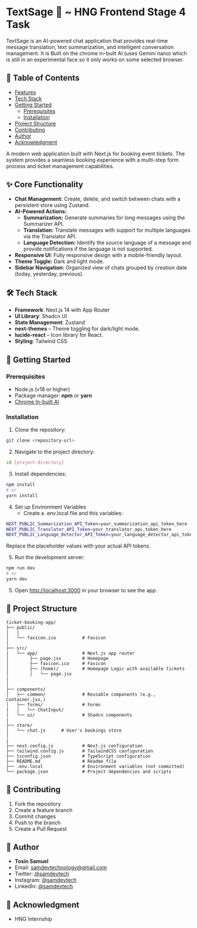 # TextSage 🤖 ~ HNG Frontend Stage 4 Task

TextSage is an AI-powered chat application that provides real-time message translation, text summarization, and intelligent conversation management. It is Built on the chrome in-built AI (uses Gemini nano) which is still in an experimental face so it only works on some selected browser.

## 📑 Table of Contents

- [Features](#features)
- [Tech Stack](#tech-stack)
- [Getting Started](#getting-started)
  - [Prerequisites](#prerequisites)
  - [Installation](#installation)
- [Project Structure](#project-structure)
- [Contributing](#contributing)
- [Author](#author)
- [Acknowledgment](#acknowledgment)

A modern web application built with Next.js for booking event tickets. The system provides a seamless booking experience with a multi-step form process and ticket management capabilities.

## <span id="features"> ✨ Core Functionality </span>

- **Chat Management:** Create, delete, and switch between chats with a persistent store using Zustand.
- **AI-Powered Actions:**
  - **Summarization:** Generate summaries for long messages using the Summarizer API.
  - **Translation:** Translate messages with support for multiple languages via the Translator API.
  - **Language Detection:** Identify the source language of a message and provide notifications if the language is not supported.
- **Responsive UI:** Fully responsive design with a mobile-friendly layout.
- **Theme Toggle:** Dark and light mode.
- **Sidebar Navigation:** Organized view of chats grouped by creation date (today, yesterday, previous).

## <span id="tech-stack">🛠️ Tech Stack</span>

- **Framework**: Next.js 14 with App Router
- **UI Library**: Shadcn UI
- **State Management**: Zustand
- **next-themes** – Theme toggling for dark/light mode.
- **lucide-react** – Icon library for React.
- **Styling**: Tailwind CSS

## <span id="getting-started"> 🚀 Getting Started </span>

### Prerequisites

- Node.js (v18 or higher)
- Package manager: **npm** or **yarn**
- [Chrome In-built AI](https://developer.chrome.com/docs/ai)

### Installation

1. Clone the repository:

```bash
git clone <repository-url>
```

2. Navigate to the project directory:

```bash
cd [project-directory]
```

3. Install dependencies:

```bash
npm install
# or
yarn install
```

4. Set up Environment Variables
   - Create a .env.local file and this variables:

```bash
NEXT_PUBLIC_Summarization_API_Token=your_summarization_api_token_here
NEXT_PUBLIC_Translator_API_Token=your_translator_api_token_here
NEXT_PUBLIC_Language_Detector_API_Token=your_language_detector_api_token_here
```

Replace the placeholder values with your actual API tokens.

5. Run the development server:

```bash
npm run dev
# or
yarn dev
```

5. Open [http://localhost:3000](http://localhost:3000) in your browser to see the app.

## <span id="project-structure">📂 Project Structure</span>

```plaintext
ticket-booking-app/
├── public/
|   |
│   └── favicon.ico          # Favicon
|
├── src/
|   └── app/                 # Next.js app router
│        ├── page.jsx        # Homepage
│        ├── favicon.ico     # Favicon
│        ├── (home)/         # Homepage Logic with available tickets
│        │   └── page.jsx
|
│
├── components/
│   ├── common/              # Reusable components (e.g., Container.jsx,)
│   ├── forms/               # Forms
|   |   └── ChatInput/
│   └── ui/                  # Shadcn components
|
├── store/
│   └── chat.js      # User's bookings store
│
|
├── next.config.js           # Next.js configuration
├── tailwind.config.js       # TailwindCSS configuration
├── tsconfig.json            # TypeScript configuration
├── README.md                # Readme file
├── .env.local               # Environment variables (not committed)
└── package.json             # Project dependencies and scripts
```

## <span id="contributing"> 🤝 Contributing </span>

1. Fork the repository
2. Create a feature branch
3. Commit changes
4. Push to the branch
5. Create a Pull Request

## <span id="author"> 👤 Author </span>

- **Tosin Samuel**
- Email: samdevtechnology@gmail.com
- Twitter: [@samdevtech](https://x.com/samdevtech)
- Instagram: [@samdevtech](https://www.instagram.com/samdevtech)
- LinkedIn: [@samdevtech](https://www.linkedin.com/in/sam-dev-bb1654267)

## <span id="acknowledgment"> 🙏 Acknowledgment </span>

- HNG Internship
